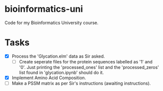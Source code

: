 # bioinformatics-uni
Code for my Bioinformatics University course.

# Tasks
+ [x] Process the 'Glycation.elm' data as Sir asked.
   + [ ] Create seperate files for the protein sequences labelled as '1' and '0'. Just printing the 'processed_ones' list and the 'processed_zeros' list found in 'glycation.ipynb' should do it.
+ [x] Implement Amino Acid Composition.
+ [ ] Make a PSSM matrix as per Sir's instructions (awaiting instructions).
